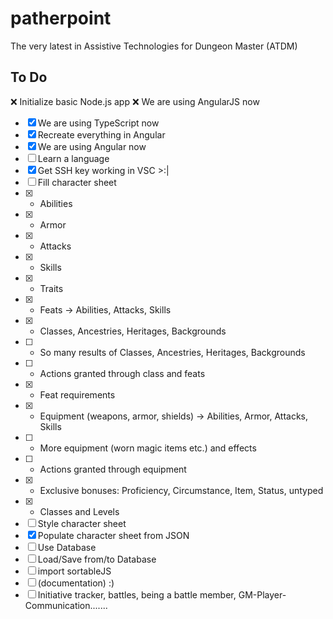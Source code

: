 # patherpoint
The very latest in Assistive Technologies for Dungeon Master (ATDM)

## To Do

:x: Initialize basic Node.js app
:x: We are using AngularJS now
- [x] We are using TypeScript now
- [x] Recreate everything in Angular
- [x] We are using Angular now
- [ ] Learn a language
- [x] Get SSH key working in VSC >:|
- [ ] Fill character sheet
- [x] - Abilities
- [x] - Armor
- [x] - Attacks
- [x] - Skills
- [x] - Traits
- [x] - Feats -> Abilities, Attacks, Skills
- [x] - Classes, Ancestries, Heritages, Backgrounds
- [ ] - So many results of Classes, Ancestries, Heritages, Backgrounds
- [ ] - Actions granted through class and feats
- [x] - Feat requirements
- [x] - Equipment (weapons, armor, shields) -> Abilities, Armor, Attacks, Skills
- [ ] - More equipment (worn magic items etc.) and effects
- [ ] - Actions granted through equipment
- [x] - Exclusive bonuses: Proficiency, Circumstance, Item, Status, untyped
- [x] - Classes and Levels
- [ ] Style character sheet
- [x] Populate character sheet from JSON
- [ ] Use Database
- [ ] Load/Save from/to Database
- [ ] import sortableJS
- [ ] (documentation) :)
- [ ] Initiative tracker, battles, being a battle member, GM-Player-Communication.......